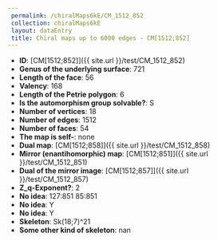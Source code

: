 ```yaml
--- 
 permalink: /chiralMaps6kE/CM_1512_852 
 collection: chiralMaps6kE
 layout: dataEntry
 title: Chiral maps up to 6000 edges - CM[1512;852]
---
```


- **ID**: [CM[1512;852]]({{ site.url }}/test/CM_1512_852)
- **Genus of the underlying surface**: 721
- **Length of the face**: 56
- **Valency**: 168
- **Length of the Petrie polygon**: 6
- **Is the automorphism group solvable?**: S
- **Number of vertices**: 18
- **Number of edges**: 1512
- **Number of faces**: 54
- **The map is self-**: none
- **Dual map**: [CM[1512;858]]({{ site.url }}/test/CM_1512_858)
- **Mirror (enantihomorphic) map**: [CM[1512;851]]({{ site.url }}/test/CM_1512_851)
- **Dual of the mirror image**: [CM[1512;857]]({{ site.url }}/test/CM_1512_857)
- **Z_q-Exponent?**: 2
- **No idea**:  127:851 85:851
- **No idea**: Y
- **No idea**: Y
- **Skeleton**: Sk(18;7)^21
- **Some other kind of skeleton**: nan
